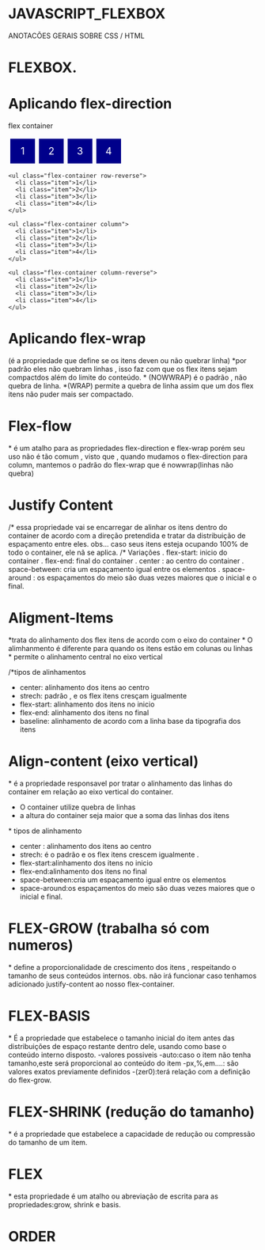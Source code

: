# JAVASCRIPT_FLEXBOX
ANOTACÕES GERAIS SOBRE CSS / HTML 

# FLEXBOX.

# Aplicando flex-direction

<style>
      .flex-container {
        margin: 0;
        padding: 0;
        display: flex;
        list-style: none;
      }


      .item {
        background-color: darkblue;
        height: 50px;
        width: 50px;
        line-height: 50px;
        color: white;
        font-size: 20px;
        text-align: center;
        margin: 4px;
      }
      .row {
        flex-direction: row;
      }
      .row-reverse {
        flex-direction: row-reverse;
      }
      .row-reverse li {
        background-color: crimson;
      }
      .column {
        float: left;
        flex-direction: column;
      }
      .column li {
        background-color: cyan;
      }
      .column-reverse {
        float: right;
        flex-direction: column-reverse;
      }
      .column-reverse li {
        background-color: darkgreen;
      }
    </style>

  </head>
  <body>
    <p>flex container</p>
    <ul class="flex-container row">
      <li class="item">1</li>
      <li class="item">2</li>
      <li class="item">3</li>
      <li class="item">4</li>
    </ul>

    <ul class="flex-container row-reverse">
      <li class="item">1</li>
      <li class="item">2</li>
      <li class="item">3</li>
      <li class="item">4</li>
    </ul>
    
    <ul class="flex-container column">
      <li class="item">1</li>
      <li class="item">2</li>
      <li class="item">3</li>
      <li class="item">4</li>
    </ul>
    
    <ul class="flex-container column-reverse">
      <li class="item">1</li>
      <li class="item">2</li>
      <li class="item">3</li>
      <li class="item">4</li>
    </ul>

  </body>
</html>

# Aplicando flex-wrap

(é a propriedade que define se os itens deven ou não quebrar linha)
\*por padrão eles não quebram linhas , isso faz com que os flex itens sejam
compactdos além do limite do conteúdo. \* (NOWWRAP) é o padrão , não quebra de linha.
\*(WRAP) permite a quebra de linha assim que um dos flex itens não puder mais ser compactado.

# Flex-flow

\* é um atalho para as propriedades flex-direction e flex-wrap
porém seu uso não é tão comum , visto que , quando mudamos o flex-direction para column,
mantemos o padrão do flex-wrap que é nowwrap(linhas não quebra)

# Justify Content

/\* essa propriedade vai se encarregar de alinhar os itens dentro do container de acordo com a direção pretendida e tratar da distribuição de espaçamento entre eles.
obs... caso seus itens esteja ocupando 100% de todo o container, ele nã se aplica.
/\* Variações
. flex-start: inicio do container
. flex-end: final do container
. center : ao centro do container
. space-between: cria um espaçamento igual entre os elementos
. space-around : os espaçamentos do meio são duas vezes maiores que o inicial e o final.

# Aligment-Items

\*trata do alinhamento dos flex itens de acordo com o eixo do container \* O alimhanmento é diferente para quando os itens estão em colunas ou linhas \* permite o alinhamento central no eixo vertical

/\*tipos de alinhamentos

- center: alinhamento dos itens ao centro
- strech: padrão , e os flex itens cresçam igualmente
- flex-start: alinhamento dos itens no inicio
- flex-end: alinhamento dos itens no final
- baseline: alinhamento de acordo com a linha base da tipografia dos itens

# Align-content (eixo vertical)

\* é a propriedade responsavel por tratar o alinhamento das linhas do container em relação ao eixo vertical do container.

- O container utilize quebra de linhas
- a altura do container seja maior que a soma das linhas dos itens

\* tipos de alinhamento

- center : alinhamento dos itens ao centro
- strech: é o padrão e os flex itens crescem igualmente .
- flex-start:alinhamento dos itens no inicio
- flex-end:alinhamento dos itens no final
- space-between:cria um espaçamento igual entre os elementos
- space-around:os espaçamentos do meio são duas vezes maiores que o inicial e final.

# FLEX-GROW (trabalha só com numeros)

\* define a proporcionalidade de crescimento dos itens , respeitando o tamanho de seus conteúdos internos.
obs. não irá funcionar caso tenhamos adicionado justify-content ao nosso flex-container.

# FLEX-BASIS

\* É a propriedade que estabelece o tamanho inicial do item antes das distribuições de espaço restante dentro dele, usando como base o conteúdo interno disposto.
-valores possiveis
-auto:caso o item não tenha tamanho,este será proporcional ao conteúdo do item
-px,%,em....: são valores exatos previamente definidos
-(zer0):terá relação com a definição do flex-grow.

# FLEX-SHRINK (redução do tamanho)

\* é a propriedade que estabelece a capacidade de redução ou compressão do tamanho de um item.

# FLEX

\* esta propriedade é um atalho ou abreviação de escrita para as propriedades:grow, shrink e basis.

# ORDER
